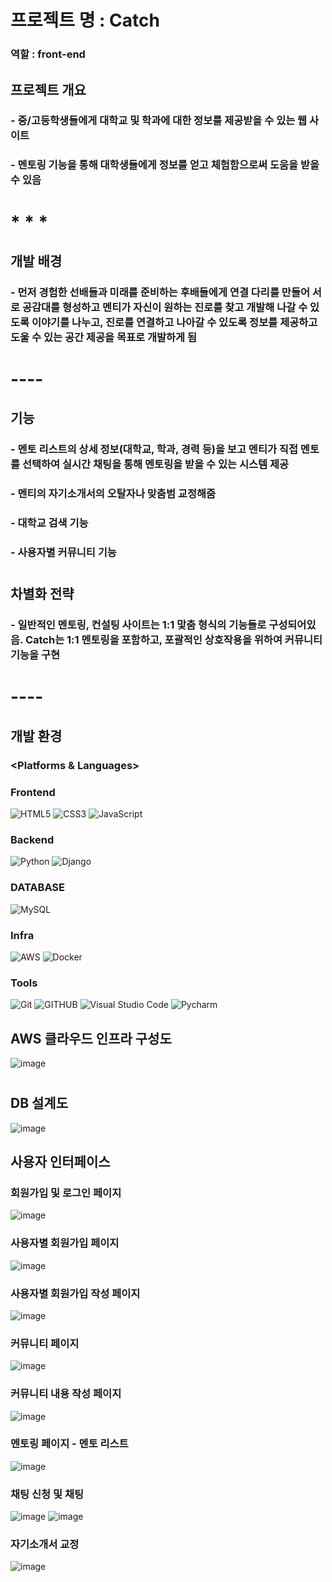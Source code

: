 # 프로젝트 명 : Catch
### 역할 : front-end

## 프로젝트 개요
### - 중/고등학생들에게 대학교 및 학과에 대한 정보를 제공받을 수 있는 웹 사이트
### - 멘토링 기능을 통해 대학생들에게 정보를 얻고 체험함으로써 도움을 받을 수 있음

# * * *

## 개발 배경
### -  먼저 경험한 선배들과 미래를 준비하는 후배들에게 연결 다리를 만들어 서로 공감대를 형성하고 멘티가 자신이 원하는 진로를 찾고 개발해 나갈 수 있도록 이야기를 나누고, 진로를 연결하고 나아갈 수 있도록 정보를 제공하고 도울 수 있는 공간 제공을 목표로 개발하게 됨

# ----
## 기능
### - 멘토 리스트의 상세 정보(대학교, 학과, 경력 등)을 보고 멘티가 직접 멘토를 선택하여 실시간 채팅을 통해 멘토링을 받을 수 있는 시스템 제공
### - 멘티의 자기소개서의 오탈자나 맞춤범 교정해줌
### - 대학교 검색 기능
### - 사용자별 커뮤니티 기능
#
#
## 차별화 전략
### - 일반적인 멘토링, 컨설팅 사이트는 1:1 맟춤 형식의 기능들로 구성되어있음. Catch는 1:1 멘토링을 포함하고, 포괄적인 상호작용을 위하여 커뮤니티 기능을 구현
### 
# ----
## 개발 환경
### <Platforms & Languages>

### Frontend
![HTML5](https://img.shields.io/badge/HTML5-E34F26.svg?&style=for-the-badge&logo=HTML5&logoColor=white)
![CSS3](https://img.shields.io/badge/CSS3-1572B6.svg?&style=for-the-badge&logo=CSS3&logoColor=white)
![JavaScript](https://img.shields.io/badge/javascript-%23323330.svg?style=for-the-badge&logo=javascript&logoColor=%23F7DF1E)

### Backend
![Python](https://img.shields.io/badge/Python-3776AB.svg?&style=for-the-badge&logo=Python&logoColor=white)
![Django](https://img.shields.io/badge/django-092E20.svg?style=for-the-badge&logo=django&logoColor=white)

### DATABASE
![MySQL](https://img.shields.io/badge/mysql-%2300f.svg?style=for-the-badge&logo=mysql&logoColor=white)

### Infra
![AWS](https://img.shields.io/badge/Amazon-AWS-232F3E?style=for-the-badge&logo=amazonaws&logoColor=white)
![Docker](https://img.shields.io/badge/Docker-2496ED?style=for-the-badge&logo=Docker&logoColor=white)

### Tools
![Git](https://img.shields.io/badge/Git-F05032.svg?&style=for-the-badge&logo=Git&logoColor=white)
![GITHUB](https://img.shields.io/badge/GitHub-181717.svg?&style=for-the-badge&logo=GitHub&logoColor=white)
![Visual Studio Code](https://img.shields.io/badge/Visual%20Studio%20Code-007ACC.svg?&style=for-the-badge&logo=Visual%20Studio%20Code&logoColor=white)
![Pycharm](https://img.shields.io/badge/PyCharm-000000?style=for-the-badge&logo=PyCharm&logoColor=white)


## AWS 클라우드 인프라 구성도
![image](https://github.com/vsuminv/Catch/assets/81737413/6c7a4bd8-c3af-40ac-80e5-88e536996214)

#
## DB 설계도
![image](https://github.com/vsuminv/Catch/assets/81737413/b1db73e8-1e7e-4da9-8385-ac8ce002eb78)


## 사용자 인터페이스
### 회원가입 및 로그인 페이지
![image](https://github.com/vsuminv/Catch/assets/81737413/04a6c249-578a-4fd5-9bbc-e415a71d4b4e)
### 사용자별 회원가입 페이지
![image](https://github.com/vsuminv/Catch/assets/81737413/281ab2a9-4de8-443a-a81a-a31ab7b83154)
### 사용자별 회원가입 작성 페이지
![image](https://github.com/vsuminv/Catch/assets/81737413/9adfbd00-df32-4ac3-b5fc-fe2d7ebb45f5)
### 커뮤니티 페이지
![image](https://github.com/vsuminv/Catch/assets/81737413/94ca0096-9fda-4301-bf6f-a8b4ce54b8f9)
### 커뮤니티 내용 작성 페이지
![image](https://github.com/vsuminv/Catch/assets/81737413/b14a580d-6385-44d4-b392-ddaff57dc6f3)
### 멘토링 페이지 - 멘토 리스트 
![image](https://github.com/vsuminv/Catch/assets/81737413/f4796d41-5c60-46d0-9474-aff799f2e2a0)
### 채팅 신청 및 채팅
![image](https://github.com/vsuminv/Catch/assets/81737413/3d1cd43b-5b55-41bb-a796-9c819fb2a6ab)
![image](https://github.com/vsuminv/Catch/assets/81737413/635ccbb7-24d9-4dae-be47-8c758dc9a433)
### 자기소개서 교정
![image](https://github.com/vsuminv/Catch/assets/81737413/6513971a-7a78-4d1f-8b84-f32be7a032a6)




